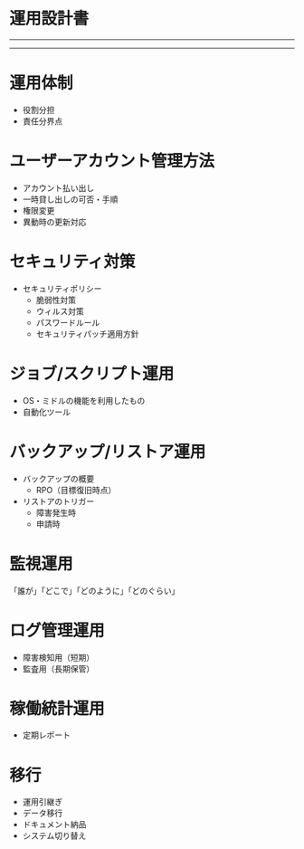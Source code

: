# 運用設計書

---



---

# 運用体制

- 役割分担
- 責任分界点

# ユーザーアカウント管理方法

- アカウント払い出し
- 一時貸し出しの可否・手順
- 権限変更
- 異動時の更新対応

# セキュリティ対策

- セキュリティポリシー
  - 脆弱性対策
  - ウィルス対策
  - パスワードルール
  - セキュリティパッチ適用方針

# ジョブ/スクリプト運用

- OS・ミドルの機能を利用したもの
- 自動化ツール

# バックアップ/リストア運用

- バックアップの概要
  - RPO（目標復旧時点）
- リストアのトリガー
  - 障害発生時
  - 申請時

# 監視運用

「誰が」「どこで」「どのように」「どのぐらい」

# ログ管理運用

- 障害検知用（短期）
- 監査用（長期保管）

# 稼働統計運用

- 定期レポート

# 移行

- 運用引継ぎ
- データ移行
- ドキュメント納品
- システム切り替え
